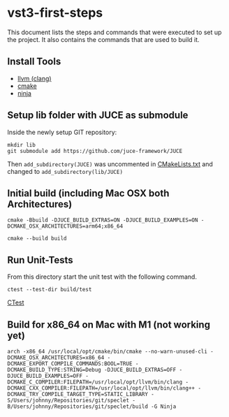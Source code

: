 # vst3-first-steps 
This document lists the steps and commands that were executed to set up the project.
It also contains the commands that are used to build it.

## Install Tools

- [llvm (clang)](https://clang.llvm.org/get_started.html)
- [cmake](https://cmake.org)
- [ninja](https://ninja-build.org)

## Setup lib folder with JUCE as submodule

Inside the newly setup GIT repository:
```
mkdir lib
git submodule add https://github.com/juce-framework/JUCE
```

Then `add_subdirectory(JUCE)` was uncommented in [CMakeLists.txt](#./CMakeLists.txt) and changed to `add_subdirectory(lib/JUCE)`

## Initial build (including Mac OSX both Architectures)

```shell
cmake -Bbuild -DJUCE_BUILD_EXTRAS=ON -DJUCE_BUILD_EXAMPLES=ON -DCMAKE_OSX_ARCHITECTURES=arm64;x86_64
```

```shell
cmake --build build
```

## Run Unit-Tests

From this directory start the unit test with the following command. 

```shell
ctest --test-dir build/test
```

[CTest](https://cmake.org/cmake/help/latest/manual/ctest.1.html)


## Build for x86_64 on Mac with M1 (not working yet)

```shell
arch -x86_64 /usr/local/opt/cmake/bin/cmake --no-warn-unused-cli -DCMAKE_OSX_ARCHITECTURES=x86_64 -DCMAKE_EXPORT_COMPILE_COMMANDS:BOOL=TRUE -DCMAKE_BUILD_TYPE:STRING=Debug -DJUCE_BUILD_EXTRAS=OFF -DJUCE_BUILD_EXAMPLES=OFF -DCMAKE_C_COMPILER:FILEPATH=/usr/local/opt/llvm/bin/clang -DCMAKE_CXX_COMPILER:FILEPATH=/usr/local/opt/llvm/bin/clang++ -DCMAKE_TRY_COMPILE_TARGET_TYPE=STATIC_LIBRARY -S/Users/johnny/Repositories/git/speclet -B/Users/johnny/Repositories/git/speclet/build -G Ninja
```